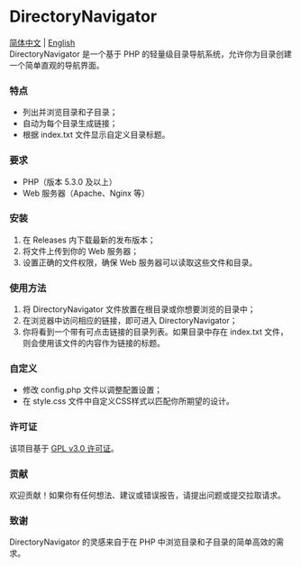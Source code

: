 # DirectoryNavigator
[简体中文](https://github.com/Flen-Plnens/DirectoryNavigator/blob/main/README-CN.md)
|
[English](https://github.com/Flen-Plnens/DirectoryNavigator/blob/main/README.md)
<br>
DirectoryNavigator 是一个基于 PHP 的轻量级目录导航系统，允许你为目录创建一个简单直观的导航界面。

### 特点

- 列出并浏览目录和子目录；  
- 自动为每个目录生成链接；  
- 根据 index.txt 文件显示自定义目录标题。

### 要求

- PHP（版本 5.3.0 及以上）  
- Web 服务器（Apache、Nginx 等）

### 安装

1. 在 Releases 内下载最新的发布版本；  
2. 将文件上传到你的 Web 服务器；  
3. 设置正确的文件权限，确保 Web 服务器可以读取这些文件和目录。

### 使用方法

1. 将 DirectoryNavigator 文件放置在根目录或你想要浏览的目录中；  
2. 在浏览器中访问相应的链接，即可进入 DirectoryNavigator；  
3. 你将看到一个带有可点击链接的目录列表。如果目录中存在 index.txt 文件，则会使用该文件的内容作为链接的标题。

### 自定义

- 修改 config.php 文件以调整配置设置；  
- 在 style.css 文件中自定义CSS样式以匹配你所期望的设计。

### 许可证

该项目基于 [GPL v3.0 许可证](https://www.gnu.org/licenses/gpl-3.0.txt)。

### 贡献

欢迎贡献！如果你有任何想法、建议或错误报告，请提出问题或提交拉取请求。

### 致谢

DirectoryNavigator 的灵感来自于在 PHP 中浏览目录和子目录的简单高效的需求。
